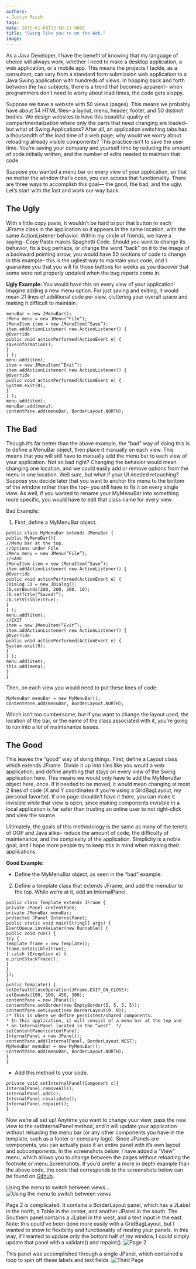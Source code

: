```yaml
---
authors:
- Justin Risch
tags:
date: 2015-01-09T13:50:11.000Z
title: "Swing like you're on the Web."
image: 
---
```


As a Java Developer, I have the benefit of knowing that my language of choice will always work, whether I need to make a desktop application, a web application, or a mobile app. This means the projects I tackle, as a consultant, can vary from a standard form submission web application to a Java Swing application with hundreds of views. In hopping back and forth between the two subjects, there is a trend that becomes apparent– when programmers don’t need to worry about load times, the code gets sloppy.

Suppose we have a website with 50 views (pages). This means we probably have about 54 HTML files– a layout, menu, header, footer, and 50 distinct bodies. We design websites to have this beautiful quality of compartmentalization where only the parts that need changing are loaded– but what of Swing Applications? After all, an application switching tabs has a thousandth of the load time of a web page; why would we worry about reloading already visible components? This practice isn’t to save the user time. You’re saving your company and yourself time by reducing the amount of code initially written, and the number of edits needed to maintain that code.

Suppose you wanted a menu bar on every view of your application, so that no matter the window that’s open, you can access that functionality. There are three ways to accomplish this goal— the good, the bad, and the ugly. Let’s start with the last and work our way back.

## The Ugly

With a little copy paste, it wouldn’t be hard to put that button to each JFrame class in the application so it appears in the same location, with the same ActionListener behavior. Within my circle of friends, we have a saying– Copy Pasta makes Spaghetti Code. Should you want to change its behavior, fix a bug perhaps, or change the word “back” on it to the image of a backward pointing arrow, you would have 50 sections of code to change in this example– this is the ugliest way to maintain your code, and I guarantee you that you will fix those buttons for weeks as you discover that some were not properly updated when the bug reports come in.

**Ugly Example:**
 You would have this on every view of your application! Imagine adding a new menu option.
 For just saving and exiting, it would mean 21 lines of additional code per view, cluttering your overall space and making it difficult to maintain.

```language-java
menuBar = new JMenuBar();
JMenu menu = new JMenu(“File”);
JMenuItem item = new JMenuItem(“Save”);
item.addActionListener( new ActionListener() {
@Override
public void actionPerformed(ActionEvent e) {
saveInformation();
}
} );
menu.add(item);
item = new JMenuItem(“Exit”);
item.addActionListener( new ActionListener() {
@Override
public void actionPerformed(ActionEvent e) {
System.exit(0);
}
} );
menu.add(item);
menuBar.add(menu);
contentPane.add(menuBar, BorderLayout.NORTH);
```

## The Bad

Though it’s far better than the above example, the “bad” way of doing this is to define a MenuBar object, then place it manually on each view. This means that you will still have to manually add the menu bar to each view of your application. Not so bad right? Changing the behavior would mean changing one location, and we could easily add or remove options from the menu in one location. Well sure, but what if your UI needed retouching? Suppose you decide later that you want to anchor the menu to the bottom of the window rather than the top– you still have to fix it on every single view. As well, if you wanted to rename your MyMenuBar into something more specific, you would have to edit that class name for every view.

Bad Example:

1. First, define a MyMenuBar object.

```language-java
public class MyMenuBar extends JMenuBar {
public MyMenuBar(){
//Menu bar at the top.
//Options under File
JMenu menu = new JMenu(“File”);
//SAVE
JMenuItem item = new JMenuItem(“Save”);
item.addActionListener( new ActionListener() {
@Override
public void actionPerformed(ActionEvent e) {
JDialog JD = new JDialog();
JD.setBounds(200, 200, 200, 10);
JD.setTitle(“Saved!”);
JD.setVisible(true);
}
} );
menu.add(item);
//EXIT
item = new JMenuItem(“Exit”);
item.addActionListener( new ActionListener() {
@Override
public void actionPerformed(ActionEvent e) {
System.exit(0);
}
} );
menu.add(item);
this.add(menu);
}
}
```

Then, on each view you would need to put these lines of code:
```language-java
MyMenuBar menuBar = new MyMenuBar();
contentPane.add(menuBar, BorderLayout.NORTH);
```

Which isn’t too cumbersome, but if you want to change the layout used, the location of the bar, or the name of the class associated with it, you’re going to run into a lot of maintenance issues.

## The Good

This leaves the “good” way of doing things. First, define a Layout class which extends JFrame. Divide it up into tiles like you would a web application, and define anything that stays on every view of the Swing application here. This means we would only have to add the MyMenuBar object here, once. If it needed to be moved, it would mean changing at most 2 lines of code (X and Y coordinates if you’re using a GridBagLayout, my personal favorite). If one page shouldn’t have it there, you can make it invisible while that view is open, since making components invisible in a local application is far safer than trusting an online user to not right-click and view the source.

Ultimately, the goals of this methodology is the same as many of the tenets of OOP and Java alike– reduce the amount of code, the difficulty of maintenance, and the complexity of the application. Simplicity is a noble goal, and I hope more people try to keep this in mind when making their applications.

**Good Example:**

- Define the MyMenuBar object, as seen in the “bad” example.
2. Define a template class that extends JFrame, and add the menubar to the top. While we’re at it, add an InternalPanel.

```language-java
public class Template extends JFrame {
private JPanel contentPane;
private JMenuBar menuBar;
protected JPanel InternalPanel;
public static void main(String[] args) {
EventQueue.invokeLater(new Runnable() {
public void run() {
try {
Template frame = new Template();
frame.setVisible(true);
} catch (Exception e) {
e.printStackTrace();
}
}
});
}
public Template() {
setDefaultCloseOperation(JFrame.EXIT_ON_CLOSE);
setBounds(100, 100, 450, 300);
contentPane = new JPanel();
contentPane.setBorder(new EmptyBorder(5, 5, 5, 5));
contentPane.setLayout(new BorderLayout(0, 0));
/* This is where we define persistent/shared components.
* In this application, it will consist of a menu bar at the top and
* an InternalPanel located in the “west”. */
setContentPane(contentPane);
InternalPanel = new JPanel();
contentPane.add(InternalPanel, BorderLayout.WEST);
MyMenuBar menuBar = new MyMenuBar();
contentPane.add(menuBar, BorderLayout.NORTH);
}
}
```

- Add this method to your code.

```language-java
private void setInternalPanel(Component c){
InternalPanel.removeAll();
InternalPanel.add(c);
InternalPanel.revalidate();
InternalPanel.repaint();
}
```

Now we’re all set up! Anytime you want to change your view, pass the new view to the setInternalPanel method, and it will update your application without reloading the menu bar (or any other components you have in the template, such as a footer or company logo). Since JPanels are components, you can actually pass it an entire panel with it’s own layout and subcomponents. In the screenshots below, I have added a “View” menu, which allows you to change between the pages without reloading the footnote or menu.Screenshots. If you’d prefer a more in depth example than the above code, the code that corresponds to the screenshots below can be found on [Github](https://github.com/JustinRisch/TemplateSwing).

Using the menu to switch between views…
![Using the menu to switch between views](https://i.imgur.com/p8REQzK.png)

Page 2 is complicated. It contains a BorderLayout panel, which has a JLabel in the north, a Table in the center, and another JPanel in the south. The Southern panel contains a JLabel in the west, and a text input in the east. Note: this could’ve been done more easily with a GridBagLayout, but I wanted to show to flexibility and functionality of nesting your panels. In this way, if I wanted to update only the bottom half of my window, I could simply update that panel with a validate() and repaint().
![Page 2](https://i.imgur.com/7ZLkOJ0.png)

This panel was accomplished through a single JPanel, which contained a loop to spin off these labels and text fields.
![Third Page](https://i.imgur.com/Xv45JwD.png)

